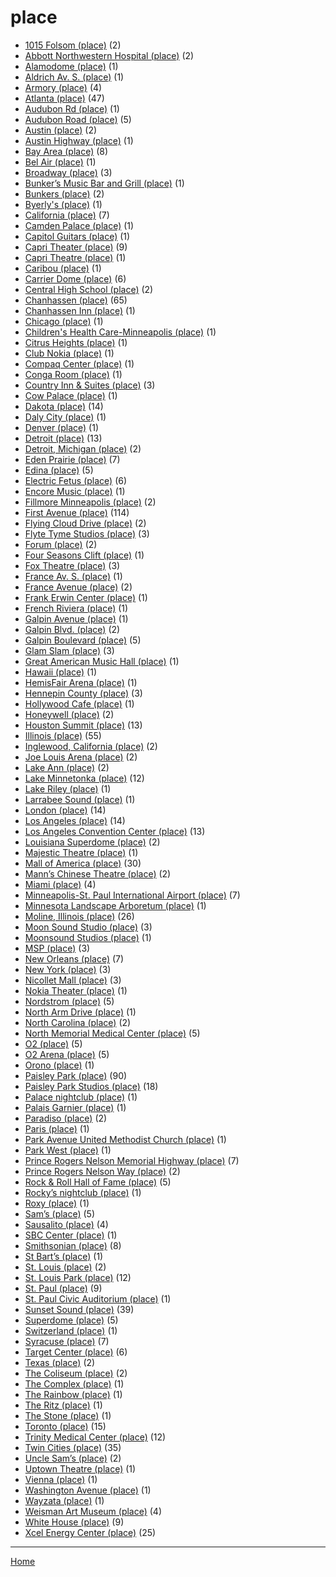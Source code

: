 # place

  * [1015 Folsom (place)](../place/1015-folsom/index.md) (2)
  * [Abbott Northwestern Hospital (place)](../place/abbott-northwestern-hospital/index.md) (2)
  * [Alamodome (place)](../place/alamodome/index.md) (1)
  * [Aldrich Av. S. (place)](../place/aldrich-av-s/index.md) (1)
  * [Armory (place)](../place/armory/index.md) (4)
  * [Atlanta (place)](../place/atlanta/index.md) (47)
  * [Audubon Rd (place)](../place/audubon-rd/index.md) (1)
  * [Audubon Road (place)](../place/audubon-road/index.md) (5)
  * [Austin (place)](../place/austin/index.md) (2)
  * [Austin Highway (place)](../place/austin-highway/index.md) (1)
  * [Bay Area (place)](../place/bay-area/index.md) (8)
  * [Bel Air (place)](../place/bel-air/index.md) (1)
  * [Broadway (place)](../place/broadway/index.md) (3)
  * [Bunker’s Music Bar and Grill (place)](../place/bunker-s-music-bar-and-grill/index.md) (1)
  * [Bunkers (place)](../place/bunkers/index.md) (2)
  * [Byerly's (place)](../place/byerly-s/index.md) (1)
  * [California (place)](../place/california/index.md) (7)
  * [Camden Palace (place)](../place/camden-palace/index.md) (1)
  * [Capitol Guitars (place)](../place/capitol-guitars/index.md) (1)
  * [Capri Theater (place)](../place/capri-theater/index.md) (9)
  * [Capri Theatre (place)](../place/capri-theatre/index.md) (1)
  * [Caribou (place)](../place/caribou/index.md) (1)
  * [Carrier Dome (place)](../place/carrier-dome/index.md) (6)
  * [Central High School (place)](../place/central-high-school/index.md) (2)
  * [Chanhassen (place)](../place/chanhassen/index.md) (65)
  * [Chanhassen Inn (place)](../place/chanhassen-inn/index.md) (1)
  * [Chicago (place)](../place/chicago/index.md) (1)
  * [Children's Health Care-Minneapolis (place)](../place/children-s-health-care-minneapolis/index.md) (1)
  * [Citrus Heights (place)](../place/citrus-heights/index.md) (1)
  * [Club Nokia (place)](../place/club-nokia/index.md) (1)
  * [Compaq Center (place)](../place/compaq-center/index.md) (1)
  * [Conga Room (place)](../place/conga-room/index.md) (1)
  * [Country Inn & Suites (place)](../place/country-inn-suites/index.md) (3)
  * [Cow Palace (place)](../place/cow-palace/index.md) (1)
  * [Dakota (place)](../place/dakota/index.md) (14)
  * [Daly City (place)](../place/daly-city/index.md) (1)
  * [Denver (place)](../place/denver/index.md) (1)
  * [Detroit (place)](../place/detroit/index.md) (13)
  * [Detroit, Michigan (place)](../place/detroit-michigan/index.md) (2)
  * [Eden Prairie (place)](../place/eden-prairie/index.md) (7)
  * [Edina (place)](../place/edina/index.md) (5)
  * [Electric Fetus (place)](../place/electric-fetus/index.md) (6)
  * [Encore Music (place)](../place/encore-music/index.md) (1)
  * [Fillmore Minneapolis (place)](../place/fillmore-minneapolis/index.md) (2)
  * [First Avenue (place)](../place/first-avenue/index.md) (114)
  * [Flying Cloud Drive (place)](../place/flying-cloud-drive/index.md) (2)
  * [Flyte Tyme Studios (place)](../place/flyte-tyme-studios/index.md) (3)
  * [Forum (place)](../place/forum/index.md) (2)
  * [Four Seasons Clift (place)](../place/four-seasons-clift/index.md) (1)
  * [Fox Theatre (place)](../place/fox-theatre/index.md) (3)
  * [France Av. S. (place)](../place/france-av-s/index.md) (1)
  * [France Avenue (place)](../place/france-avenue/index.md) (2)
  * [Frank Erwin Center (place)](../place/frank-erwin-center/index.md) (1)
  * [French Riviera (place)](../place/french-riviera/index.md) (1)
  * [Galpin Avenue (place)](../place/galpin-avenue/index.md) (1)
  * [Galpin Blvd. (place)](../place/galpin-blvd/index.md) (2)
  * [Galpin Boulevard (place)](../place/galpin-boulevard/index.md) (5)
  * [Glam Slam (place)](../place/glam-slam/index.md) (3)
  * [Great American Music Hall (place)](../place/great-american-music-hall/index.md) (1)
  * [Hawaii (place)](../place/hawaii/index.md) (1)
  * [HemisFair Arena (place)](../place/hemisfair-arena/index.md) (1)
  * [Hennepin County (place)](../place/hennepin-county/index.md) (3)
  * [Hollywood Cafe (place)](../place/hollywood-cafe/index.md) (1)
  * [Honeywell (place)](../place/honeywell/index.md) (2)
  * [Houston Summit (place)](../place/houston-summit/index.md) (13)
  * [Illinois (place)](../place/illinois/index.md) (55)
  * [Inglewood, California (place)](../place/inglewood-california/index.md) (2)
  * [Joe Louis Arena (place)](../place/joe-louis-arena/index.md) (2)
  * [Lake Ann (place)](../place/lake-ann/index.md) (2)
  * [Lake Minnetonka (place)](../place/lake-minnetonka/index.md) (12)
  * [Lake Riley (place)](../place/lake-riley/index.md) (1)
  * [Larrabee Sound (place)](../place/larrabee-sound/index.md) (1)
  * [London (place)](../place/london/index.md) (14)
  * [Los Angeles (place)](../place/los-angeles/index.md) (14)
  * [Los Angeles Convention Center (place)](../place/los-angeles-convention-center/index.md) (13)
  * [Louisiana Superdome (place)](../place/louisiana-superdome/index.md) (2)
  * [Majestic Theatre (place)](../place/majestic-theatre/index.md) (1)
  * [Mall of America (place)](../place/mall-of-america/index.md) (30)
  * [Mann’s Chinese Theatre (place)](../place/mann-s-chinese-theatre/index.md) (2)
  * [Miami (place)](../place/miami/index.md) (4)
  * [Minneapolis-St. Paul International Airport (place)](../place/minneapolis-st-paul-international-airport/index.md) (7)
  * [Minnesota Landscape Arboretum (place)](../place/minnesota-landscape-arboretum/index.md) (1)
  * [Moline, Illinois (place)](../place/moline-illinois/index.md) (26)
  * [Moon Sound Studio (place)](../place/moon-sound-studio/index.md) (3)
  * [Moonsound Studios (place)](../place/moonsound-studios/index.md) (1)
  * [MSP (place)](../place/msp/index.md) (3)
  * [New Orleans (place)](../place/new-orleans/index.md) (7)
  * [New York (place)](../place/new-york/index.md) (3)
  * [Nicollet Mall (place)](../place/nicollet-mall/index.md) (3)
  * [Nokia Theater (place)](../place/nokia-theater/index.md) (1)
  * [Nordstrom (place)](../place/nordstrom/index.md) (5)
  * [North Arm Drive (place)](../place/north-arm-drive/index.md) (1)
  * [North Carolina (place)](../place/north-carolina/index.md) (2)
  * [North Memorial Medical Center (place)](../place/north-memorial-medical-center/index.md) (5)
  * [O2 (place)](../place/o2/index.md) (5)
  * [O2 Arena (place)](../place/o2-arena/index.md) (5)
  * [Orono (place)](../place/orono/index.md) (1)
  * [Paisley Park (place)](../place/paisley-park/index.md) (90)
  * [Paisley Park Studios (place)](../place/paisley-park-studios/index.md) (18)
  * [Palace nightclub (place)](../place/palace-nightclub/index.md) (1)
  * [Palais Garnier (place)](../place/palais-garnier/index.md) (1)
  * [Paradiso (place)](../place/paradiso/index.md) (2)
  * [Paris (place)](../place/paris/index.md) (1)
  * [Park Avenue United Methodist Church (place)](../place/park-avenue-united-methodist-church/index.md) (1)
  * [Park West (place)](../place/park-west/index.md) (1)
  * [Prince Rogers Nelson Memorial Highway (place)](../place/prince-rogers-nelson-memorial-highway/index.md) (7)
  * [Prince Rogers Nelson Way (place)](../place/prince-rogers-nelson-way/index.md) (2)
  * [Rock & Roll Hall of Fame (place)](../place/rock-roll-hall-of-fame/index.md) (5)
  * [Rocky’s nightclub (place)](../place/rocky-s-nightclub/index.md) (1)
  * [Roxy (place)](../place/roxy/index.md) (1)
  * [Sam’s (place)](../place/sam-s/index.md) (5)
  * [Sausalito (place)](../place/sausalito/index.md) (4)
  * [SBC Center (place)](../place/sbc-center/index.md) (1)
  * [Smithsonian (place)](../place/smithsonian/index.md) (8)
  * [St Bart’s (place)](../place/st-bart-s/index.md) (1)
  * [St. Louis (place)](../place/st-louis/index.md) (2)
  * [St. Louis Park (place)](../place/st-louis-park/index.md) (12)
  * [St. Paul (place)](../place/st-paul/index.md) (9)
  * [St. Paul Civic Auditorium (place)](../place/st-paul-civic-auditorium/index.md) (1)
  * [Sunset Sound (place)](../place/sunset-sound/index.md) (39)
  * [Superdome (place)](../place/superdome/index.md) (5)
  * [Switzerland (place)](../place/switzerland/index.md) (1)
  * [Syracuse (place)](../place/syracuse/index.md) (7)
  * [Target Center (place)](../place/target-center/index.md) (6)
  * [Texas (place)](../place/texas/index.md) (2)
  * [The Coliseum (place)](../place/the-coliseum/index.md) (2)
  * [The Complex (place)](../place/the-complex/index.md) (1)
  * [The Rainbow (place)](../place/the-rainbow/index.md) (1)
  * [The Ritz (place)](../place/the-ritz/index.md) (1)
  * [The Stone (place)](../place/the-stone/index.md) (1)
  * [Toronto (place)](../place/toronto/index.md) (15)
  * [Trinity Medical Center (place)](../place/trinity-medical-center/index.md) (12)
  * [Twin Cities (place)](../place/twin-cities/index.md) (35)
  * [Uncle Sam’s (place)](../place/uncle-sam-s/index.md) (2)
  * [Uptown Theatre (place)](../place/uptown-theatre/index.md) (1)
  * [Vienna (place)](../place/vienna/index.md) (1)
  * [Washington Avenue (place)](../place/washington-avenue/index.md) (1)
  * [Wayzata (place)](../place/wayzata/index.md) (1)
  * [Weisman Art Museum (place)](../place/weisman-art-museum/index.md) (4)
  * [White House (place)](../place/white-house/index.md) (9)
  * [Xcel Energy Center (place)](../place/xcel-energy-center/index.md) (25)

----

[Home](../index.md)
